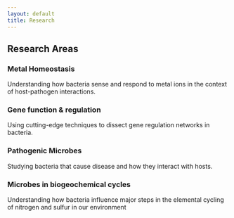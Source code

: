 ```yaml
---
layout: default
title: Research
---
```


## Research Areas

### Metal Homeostasis
Understanding how bacteria sense and respond to metal ions in the context of host-pathogen interactions.

### Gene function & regulation
Using cutting-edge techniques to dissect gene regulation networks in bacteria.

### Pathogenic Microbes
Studying bacteria that cause disease and how they interact with hosts.

### Microbes in biogeochemical cycles
Understanding how bacteria influence major steps in the elemental cycling of nitrogen and sulfur in our environment
